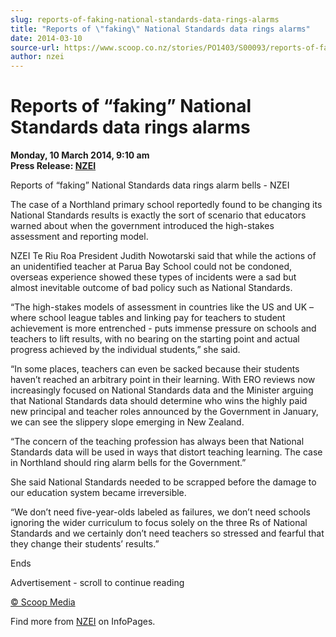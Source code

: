 ```yaml
---
slug: reports-of-faking-national-standards-data-rings-alarms
title: "Reports of \"faking\" National Standards data rings alarms"
date: 2014-03-10
source-url: https://www.scoop.co.nz/stories/PO1403/S00093/reports-of-faking-national-standards-data-rings-alarms.htm
author: nzei
---
```

Reports of “faking” National Standards data rings alarms
========================================================

**Monday, 10 March 2014, 9:10 am**  
**Press Release: [NZEI](https://info.scoop.co.nz/NZEI)**

Reports of “faking” National Standards data rings alarm bells - NZEI

The case of a Northland primary school reportedly found to be changing its National Standards results is exactly the sort of scenario that educators warned about when the government introduced the high-stakes assessment and reporting model.

NZEI Te Riu Roa President Judith Nowotarski said that while the actions of an unidentified teacher at Parua Bay School could not be condoned, overseas experience showed these types of incidents were a sad but almost inevitable outcome of bad policy such as National Standards.

“The high-stakes models of assessment in countries like the US and UK – where school league tables and linking pay for teachers to student achievement is more entrenched - puts immense pressure on schools and teachers to lift results, with no bearing on the starting point and actual progress achieved by the individual students,” she said.

“In some places, teachers can even be sacked because their students haven’t reached an arbitrary point in their learning. With ERO reviews now increasingly focused on National Standards data and the Minister arguing that National Standards data should determine who wins the highly paid new principal and teacher roles announced by the Government in January, we can see the slippery slope emerging in New Zealand.

“The concern of the teaching profession has always been that National Standards data will be used in ways that distort teaching learning. The case in Northland should ring alarm bells for the Government.”

She said National Standards needed to be scrapped before the damage to our education system became irreversible.

“We don’t need five-year-olds labeled as failures, we don’t need schools ignoring the wider curriculum to focus solely on the three Rs of National Standards and we certainly don’t need teachers so stressed and fearful that they change their students’ results.”

Ends

Advertisement - scroll to continue reading





[© Scoop Media](http://www.scoop.co.nz/about/terms.html)

Find more from [NZEI](https://info.scoop.co.nz/NZEI) on InfoPages.